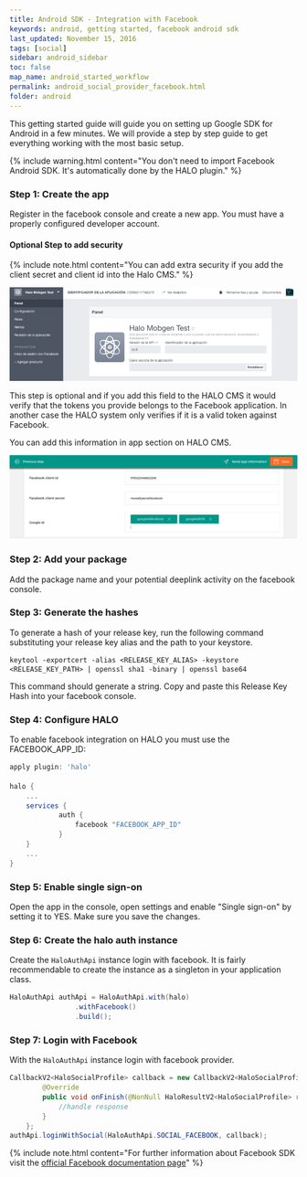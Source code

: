 ```yaml
---
title: Android SDK - Integration with Facebook
keywords: android, getting started, facebook android sdk
last_updated: November 15, 2016
tags: [social]
sidebar: android_sidebar
toc: false
map_name: android_started_workflow
permalink: android_social_provider_facebook.html
folder: android
---
```



This getting started guide will guide you on setting up Google  SDK for Android in a few minutes. We will provide a step by step guide to get everything working with the most basic setup.

{% include warning.html content="You don't need to import Facebook Android SDK. It's automatically done by the HALO plugin." %}

### Step 1: Create the app 

Register in the facebook console and create a new app. You must have a properly configured developer account.

#### Optional Step to add security

{% include note.html content="You can add extra security if you add the client secret and client id into the Halo CMS." %}

![Configure Facebook Application](./images/facebook-console.png)

This step is optional and if you add this field to the HALO CMS it would verify that the tokens you provide belongs to the Facebook application. In another case the HALO system only verifies if it is a valid token against Facebook.

You can add this information in app section on HALO CMS.

![Add extra security to facebook tokens](./images/halo-cms-secure-social.png)

### Step 2: Add your package 

Add the package name and your potential deeplink activity on the facebook console.

### Step 3: Generate the hashes

To generate a hash of your release key, run the following command substituting your release key alias and the path to your keystore.

```
keytool -exportcert -alias <RELEASE_KEY_ALIAS> -keystore <RELEASE_KEY_PATH> | openssl sha1 -binary | openssl base64
```
This command should generate a string. Copy and paste this Release Key Hash into your facebook console.

### Step 4: Configure HALO

To enable facebook integration on HALO you must use the FACEBOOK_APP_ID: 

```groovy
apply plugin: 'halo'

halo {
    ...
    services {
            auth {
                facebook "FACEBOOK_APP_ID"
            }
    }
    ...
}
```


### Step 5: Enable single sign-on

Open the app in the console, open settings and enable "Single sign-on" by setting it to YES. Make sure you save the changes.

### Step 6: Create the halo auth instance 

Create the ```HaloAuthApi``` instance  login with facebook. It is fairly recommendable to create the instance as a singleton in your application class.

```java
HaloAuthApi authApi = HaloAuthApi.with(halo)
                .withFacebook()
                .build();
```

### Step 7: Login with Facebook

With the ```HaloAuthApi``` instance login with facebook provider.

```java
CallbackV2<HaloSocialProfile> callback = new CallbackV2<HaloSocialProfile>() {
        @Override
        public void onFinish(@NonNull HaloResultV2<HaloSocialProfile> result) {
            //handle response
        }
    };
authApi.loginWithSocial(HaloAuthApi.SOCIAL_FACEBOOK, callback);
```


{% include note.html content="For further information about Facebook SDK visit the [official Facebook documentation page](https://developers.facebook.com/docs/facebook-login/android)" %}

